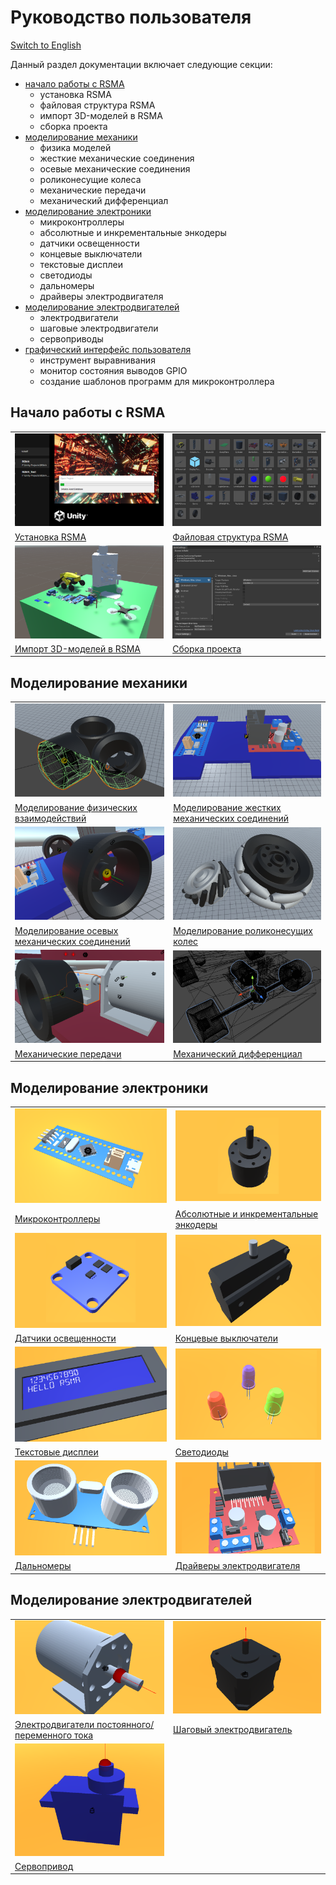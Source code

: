 # Руководство пользователя
[Switch to English](/Manual/en/Manual.md)

Данный раздел документации включает следующие секции:
- [начало работы с RSMA](#начало-работы-с-rsma)
    - установка RSMA
    - файловая структура RSMA
    - импорт 3D-моделей в RSMA
    - сборка проекта
- [моделирование механики](#моделирование-механики)
    - физика моделей
    - жесткие механические соединения
    - осевые механические соединения
    - роликонесущие колеса
    - механические передачи
    - механический дифференциал
- [моделирование электроники](#моделирование-электроники)
    - микроконтроллеры
    - абсолютные и инкрементальные энкодеры
    - датчики освещенности
    - концевые выключатели
    - текстовые дисплеи
    - светодиоды
    - дальномеры
    - драйверы электродвигателя
- [моделирование электродвигателей](#моделирование-электродвигателей)
    - электродвигатели 
    - шаговые электродвигатели
    - сервоприводы
- [графический интерфейс пользователя]()
    - инструмент выравнивания
    - монитор состояния выводов GPIO
    - создание шаблонов программ для микроконтроллера

## Начало работы с RSMA
|||
|--|--|
|![](/Manual/_images/Icons/Installation.png)|![](/Manual/_images/Icons/FileSystem.png)|
|[Установка RSMA](/Manual/ru/Installation/Installation.md)|[Файловая структура RSMA]()|
|![](/Manual/_images/Icons/Models.png)|![](/Manual/_images/Icons/Build.png)|
|[Импорт 3D-моделей в RSMA]()|[Сборка проекта]()|


## Моделирование механики
|||
|--|--|
|![](/Manual/_images/Icons/Physics.png)|![](/Manual/_images/Icons/Fixed.png)|
|[Моделирование физических взаимодействий](/Manual/ru/Mechanics/Setting_up_the_physics_of_models.md)|[Моделирование жестких механических соединений](/Manual/ru/Mechanics/Setting_up_fixed_joints.md)|
|![](/Manual/_images/Icons/Hinge.png)|![](/Manual/_images/Icons/Wheel.png)|
|[Моделирование осевых механических соединений](/Manual/ru/Mechanics/Setting_up_hinge_joints.md)|[Моделирование роликонесущих колес](/Manual/ru/Mechanics/Setting_up_omnidirectional_wheels.md)|
|![](/Manual/_images/Icons/Gearbox.png)|![](/Manual/_images/Icons/Differential.png)|
|[Механические передачи](/Manual/ru/Mechanics/Setting_up_mechanical_gears.md)|[Механический дифференциал](/Manual/ru/Mechanics/Setting_up_mechanical_differential.md)|

## Моделирование электроники
|||
|--|--|
|![](/Manual/_images/Icons/Microcontroller.png)|![](/Manual/_images/Icons/Encoder.png)|
|[Микроконтроллеры](/Manual/ru/Electronics/Setting_up_microcontrollers.md)|[Абсолютные и инкрементальные энкодеры](/Manual/ru/Electronics/Setting_up_encoders.md)|
|![](/Manual/_images/Icons/LightSensor.png)|![](/Manual/_images/Icons/Switch.png)|
|[Датчики освещенности](/Manual/ru/Electronics/Setting_up_light_sensors.md)|[Концевые выключатели](/Manual/ru/Electronics/Setting_up_switches.md)|
|![](/Manual/_images/Icons/Display.png)|![](/Manual/_images/Icons/LED.png)|
|[Текстовые дисплеи](/Manual/ru/Electronics/Setting_up_display.md)|[Cветодиоды](/Manual/ru/Electronics/Setting_up_leds.md)|
|![](/Manual/_images/Icons/Rangefinder.png)|![](/Manual/_images/Icons/Driver.png)|
|[Дальномеры](/Manual/ru/Electronics/Setting_up_rangefinders.md)|[Драйверы электродвигателя](/Manual/ru/Electronics/Setting_up_motor_drivers.md)|

## Моделирование электродвигателей
|||
|--|--|
|![](/Manual/_images/Icons/Motor.png)|![](/Manual/_images/Icons/Stepper.png)|
|[Электродвигатели постоянного/переменного тока](/Manual/ru/Motors/Setting_up_motors.md)|[Шаговый электродвигатель](/Manual/ru/Motors/Setting_up_stepper_motors.md)|
|![](/Manual/_images/Icons/Servo.png)||
|[Сервопривод](/Manual/ru/Motors/Setting_up_servos.md)||

